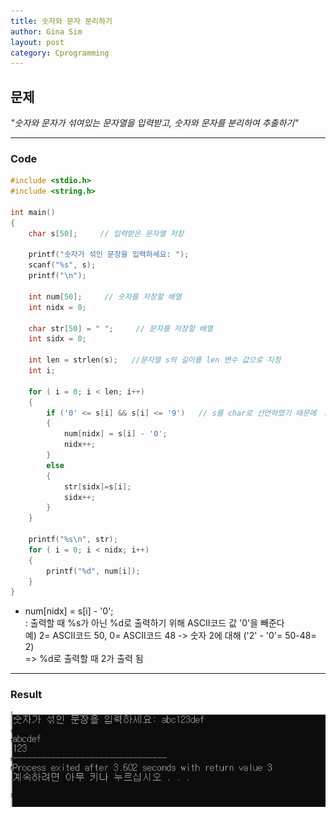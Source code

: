 ```yaml
---
title: 숫자와 문자 분리하기
author: Gina Sim
layout: post
category: Cprogramming
---
```


문제
------

*"숫자와 문자가 섞여있는 문자열을 입력받고, 숫자와 문자를 분리하여 추출하기"*

-----------

### Code  

```c
#include <stdio.h>
#include <string.h>

int main()
{
	char s[50];     // 입력받은 문자열 저장 

	printf("숫자가 섞인 문장을 입력하세요: ");
	scanf("%s", s);
	printf("\n");

	int num[50];     // 숫자를 저장할 배열 
	int nidx = 0;      

	char str[50] = " ";     // 문자를 저장할 배열 
	int sidx = 0;

	int len = strlen(s);   //문자열 s의 길이를 len 변수 값으로 지정
	int i;
	
	for ( i = 0; i < len; i++)
	{
		if ('0' <= s[i] && s[i] <= '9')   // s를 char로 선언하였기 때문에  ASCII코드 이용하여 "'0~9'인 경우"의 조건을 준 것 
		{
			num[nidx] = s[i] - '0';    
			nidx++;  
		}
		else
		{
			str[sidx]=s[i];
			sidx++;
		}
	}

	printf("%s\n", str);
	for ( i = 0; i < nidx; i++)
	{
		printf("%d", num[i]);
	}
}
```  
- num[nidx] = s[i] - '0';     
	: 출력할 때 %s가 아닌 %d로 출력하기 위해 ASCII코드 값 '0'을 빼준다   
	 예) 2= ASCII코드 50, 0= ASCII코드 48  -> 숫자 2에 대해 ('2' - '0'= 50-48= 2)  
	 => %d로 출력할 때 2가 출력 됨  

----------

### Result  

  
<img src= "/2020-05-14-extract_num/_img/extractnum_result.JPG" alt="Extract number from characters_result">
